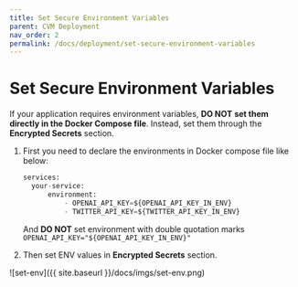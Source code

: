 ```yaml
---
title: Set Secure Environment Variables
parent: CVM Deployment
nav_order: 2
permalink: /docs/deployment/set-secure-environment-variables
---
```


# Set Secure Environment Variables

If your application requires environment variables, **DO NOT** **set them directly in the Docker Compose file**. Instead, set them through the **Encrypted Secrets** section.

1. First you need to declare the environments in Docker compose file like below:
    
    ```python
    services:
      your-service:
    	  environment:
    	      - OPENAI_API_KEY=${OPENAI_API_KEY_IN_ENV}
    	      - TWITTER_API_KEY=${TWITTER_API_KEY_IN_ENV}
    ```
    
    And **DO NOT** set environment with double quotation marks `OPENAI_API_KEY="${OPENAI_API_KEY_IN_ENV}"`
    
2. Then set ENV values in **Encrypted Secrets** section.

![set-env]({{ site.baseurl }}/docs/imgs/set-env.png)
